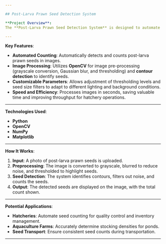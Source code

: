 ```yaml
---

## Post-Larva Prawn Seed Detection System

**Project Overview**:  
The **Post-Larva Prawn Seed Detection System** is designed to automate the process of detecting and counting post-larva prawn seeds in images. By leveraging advanced **image processing techniques**, this system helps hatcheries optimize seed counting accuracy, reduce manual labor, and enhance operational efficiency.

---
```


**Key Features**:
- **Automated Counting**: Automatically detects and counts post-larva prawn seeds in images.
- **Image Processing**: Utilizes **OpenCV** for image pre-processing (grayscale conversion, Gaussian blur, and thresholding) and **contour detection** to identify seeds.
- **Customizable Parameters**: Allows adjustment of thresholding levels and seed size filters to adapt to different lighting and background conditions.
- **Speed and Efficiency**: Processes images in seconds, saving valuable time and improving throughput for hatchery operations.

---

**Technologies Used**:
- **Python**  
- **OpenCV**  
- **NumPy**  
- **Matplotlib**  

---

**How It Works**:
1. **Input**: A photo of post-larva prawn seeds is uploaded.
2. **Preprocessing**: The image is converted to grayscale, blurred to reduce noise, and thresholded to highlight seeds.
3. **Seed Detection**: The system identifies contours, filters out noise, and counts the seeds.
4. **Output**: The detected seeds are displayed on the image, with the total count shown.

---

**Potential Applications**:
- **Hatcheries**: Automate seed counting for quality control and inventory management.
- **Aquaculture Farms**: Accurately determine stocking densities for ponds.
- **Seed Transport**: Ensure consistent seed counts during transportation.

---
